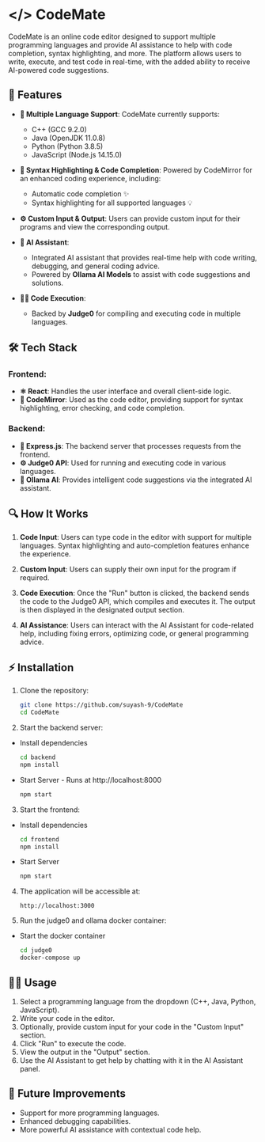 
# </> CodeMate

CodeMate is an online code editor designed to support multiple programming languages and provide AI assistance to help with code completion, syntax highlighting, and more. The platform allows users to write, execute, and test code in real-time, with the added ability to receive AI-powered code suggestions. 

## 🚀 Features

- **📝 Multiple Language Support**: CodeMate currently supports:
  - C++ (GCC 9.2.0)
  - Java (OpenJDK 11.0.8)
  - Python (Python 3.8.5)
  - JavaScript (Node.js 14.15.0)
  
- **🌈 Syntax Highlighting & Code Completion**: Powered by CodeMirror for an enhanced coding experience, including:
  - Automatic code completion ✨
  - Syntax highlighting for all supported languages 💡
  
- **⚙️ Custom Input & Output**: Users can provide custom input for their programs and view the corresponding output.

- **🤖 AI Assistant**: 
  - Integrated AI assistant that provides real-time help with code writing, debugging, and general coding advice.
  - Powered by **Ollama AI Models** to assist with code suggestions and solutions.

- **🏃‍♂️ Code Execution**:
  - Backed by **Judge0** for compiling and executing code in multiple languages.
  
## 🛠️ Tech Stack

### Frontend:
- **⚛️ React**: Handles the user interface and overall client-side logic.
- **📝 CodeMirror**: Used as the code editor, providing support for syntax highlighting, error checking, and code completion.

### Backend:
- **📡 Express.js**: The backend server that processes requests from the frontend.
- **⚙️ Judge0 API**: Used for running and executing code in various languages.
- **🤖 Ollama AI**: Provides intelligent code suggestions via the integrated AI assistant.

## 🔍 How It Works

1. **Code Input**: Users can type code in the editor with support for multiple languages. Syntax highlighting and auto-completion features enhance the experience.
   
2. **Custom Input**: Users can supply their own input for the program if required.

3. **Code Execution**: Once the "Run" button is clicked, the backend sends the code to the Judge0 API, which compiles and executes it. The output is then displayed in the designated output section.

4. **AI Assistance**: Users can interact with the AI Assistant for code-related help, including fixing errors, optimizing code, or general programming advice.

## ⚡ Installation

1. Clone the repository:
   ```bash
   git clone https://github.com/suyash-9/CodeMate
   cd CodeMate
   ```

2. Start the backend server:
  - Install dependencies

    ```bash
    cd backend
    npm install
    ```
  - Start Server - Runs at http://localhost:8000
    ```bash
    npm start
    ```

3. Start the frontend:
  - Install dependencies

    ```bash
    cd frontend
    npm install
    ```
  - Start Server
    ```bash
    npm start
    ```

4. The application will be accessible at:
   ```
   http://localhost:3000
   ```

5. Run the judge0 and ollama docker container:
  - Start the docker container
    ```bash
    cd judge0
    docker-compose up
    ```

## 🧑‍💻 Usage

1. Select a programming language from the dropdown (C++, Java, Python, JavaScript).
2. Write your code in the editor.
3. Optionally, provide custom input for your code in the "Custom Input" section.
4. Click "Run" to execute the code.
5. View the output in the "Output" section.
6. Use the AI Assistant to get help by chatting with it in the AI Assistant panel.

## 🌱 Future Improvements

- Support for more programming languages.
- Enhanced debugging capabilities.
- More powerful AI assistance with contextual code help.